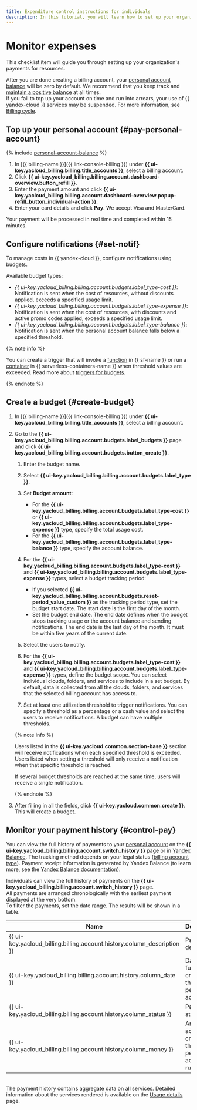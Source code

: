 ```yaml
---
title: Expenditure control instructions for individuals
description: In this tutorial, you will learn how to set up your organization's payments for resources as a individual.
---
```


# Monitor expenses

This checklist item will guide you through setting up your organization's payments for resources.

After you are done creating a billing account, your [personal account balance](../../billing/concepts/personal-account.md#balance) will be zero by default. We recommend that you keep track and [maintain a positive balance](../../billing/operations/pay-the-bill.md) at all times.
<br/>If you fail to top up your account on time and run into arrears, your use of {{ yandex-cloud }} services may be suspended. For more information, see [Billing cycle](../../billing/payment/billing-cycle-individual.md).

## Top up your personal account {#pay-personal-account}

{% include [personal-account-balance](../../billing/_includes/personal-account-balance.md) %}

1. In [{{ billing-name }}]({{ link-console-billing }}) under **{{ ui-key.yacloud_billing.billing.title_accounts }}**, select a billing account.
1. Click **{{ ui-key.yacloud_billing.billing.account.dashboard-overview.button_refill }}**.
1. Enter the payment amount and click **{{ ui-key.yacloud_billing.billing.account.dashboard-overview.popup-refill_button_individual-action }}**.
1. Enter your card details and click **Pay**. We accept Visa and MasterCard.

Your payment will be processed in real time and completed within 15 minutes.

## Configure notifications {#set-notif}

To manage costs in {{ yandex-cloud }}, configure notifications using [budgets](../../billing/concepts/budget.md).

Available budget types:
* _{{ ui-key.yacloud_billing.billing.account.budgets.label_type-cost }}_: Notification is sent when the cost of resources, without discounts applied, exceeds a specified usage limit.
* _{{ ui-key.yacloud_billing.billing.account.budgets.label_type-expense }}_: Notification is sent when the cost of resources, with discounts and active promo codes applied, exceeds a specified usage limit.
* _{{ ui-key.yacloud_billing.billing.account.budgets.label_type-balance }}_: Notification is sent when the personal account balance falls below a specified threshold.

{% note info %}

You can create a trigger that will invoke a [function](../../functions/concepts/function.md) in {{ sf-name }} or run a [container](../../serverless-containers/concepts/container.md) in {{ serverless-containers-name }} when threshold values are exceeded. Read more about [triggers for budgets](../../functions/operations/trigger/budget-trigger-create.md).

{% endnote %}

## Create a budget {#create-budget}

1. In [{{ billing-name }}]({{ link-console-billing }}) under **{{ ui-key.yacloud_billing.billing.title_accounts }}**, select a billing account.
1. Go to the **{{ ui-key.yacloud_billing.billing.account.budgets.label_budgets }}** page and click **{{ ui-key.yacloud_billing.billing.account.budgets.button_create }}**.

   1. Enter the budget name.
   1. Select **{{ ui-key.yacloud_billing.billing.account.budgets.label_type }}**.
   1. Set **Budget amount**:

      * For the **{{ ui-key.yacloud_billing.billing.account.budgets.label_type-cost }}** or **{{ ui-key.yacloud_billing.billing.account.budgets.label_type-expense }}** type, specify the total usage cost.
      * For the **{{ ui-key.yacloud_billing.billing.account.budgets.label_type-balance }}** type, specify the account balance.

   1. For the **{{ ui-key.yacloud_billing.billing.account.budgets.label_type-cost }}** and **{{ ui-key.yacloud_billing.billing.account.budgets.label_type-expense }}** types, select a budget tracking period:
      * If you selected **{{ ui-key.yacloud_billing.billing.account.budgets.reset-period_value_custom }}** as the tracking period type, set the budget start date. The start date is the first day of the month.
      * Set the budget end date. The end date defines when the budget stops tracking usage or the account balance and sending notifications. The end date is the last day of the month. It must be within five years of the current date.
   1. Select the users to notify.
   1. For the **{{ ui-key.yacloud_billing.billing.account.budgets.label_type-cost }}** and **{{ ui-key.yacloud_billing.billing.account.budgets.label_type-expense }}** types, define the budget scope. You can select individual clouds, folders, and services to include in a set budget. By default, data is collected from all the clouds, folders, and services that the selected billing account has access to. 
   1. Set at least one utilization threshold to trigger notifications. You can specify a threshold as a percentage or a cash value and select the users to receive notifications. A budget can have multiple thresholds.
   
   {% note info %}
   
   Users listed in the **{{ ui-key.yacloud.common.section-base }}** section will receive notifications when each specified threshold is exceeded. Users listed when setting a threshold will only receive a notification when that specific threshold is reached.
   
   If several budget thresholds are reached at the same time, users will receive a single notification.
   
   {% endnote %}

1. After filling in all the fields, click **{{ ui-key.yacloud.common.create }}**. This will create a budget.

## Monitor your payment history {#control-pay}

You can view the full history of payments to your [personal account](../../billing/concepts/personal-account.md#balance) on the **{{ ui-key.yacloud_billing.billing.account.switch_history }}** page or in [Yandex Balance](https://yandex.ru/support/balance/operations/find-bill.html). The tracking method depends on your legal status ([billing account type](../../billing/concepts/billing-account.md#ba-types)).
Payment receipt information is generated by Yandex Balance (to learn more, see the [Yandex Balance documentation](https://yandex.ru/support/balance/concepts/receipts.html)).
  
Individuals can view the full history of payments on the **{{ ui-key.yacloud_billing.billing.account.switch_history }}** page.
<br/>All payments are arranged chronologically with the earliest payment displayed at the very bottom.
<br/>To filter the payments, set the date range. The results will be shown in a table.
  
  Name  | Description
  ----- | -----
  {{ ui-key.yacloud_billing.billing.account.history.column_description }} | Payment details.
  {{ ui-key.yacloud_billing.billing.account.history.column_date }} | Date when funds were credited to the personal account.
  {{ ui-key.yacloud_billing.billing.account.history.column_status }} | Payment status.
  {{ ui-key.yacloud_billing.billing.account.history.column_money }} | Amount actually credited to the personal account, in rubles.
  
<br/>The payment history contains aggregate data on all services. Detailed information about the services rendered is available on the [Usage details](../../billing/operations/check-charges.md) page.